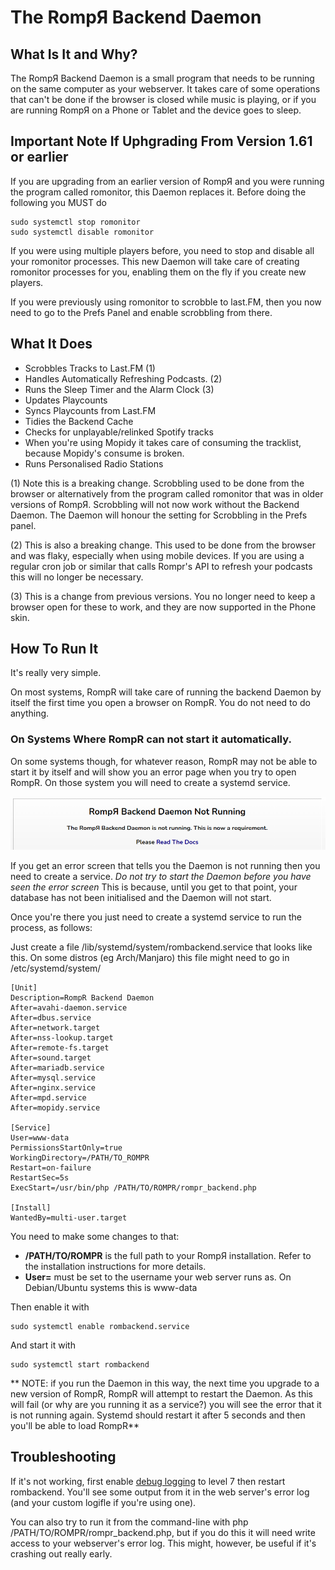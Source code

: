 # The RompЯ Backend Daemon

## What Is It and Why?

The RompЯ Backend Daemon is a small program that needs to be running on the same computer as your webserver. It takes care of some operations
that can't be done if the browser is closed while music is playing, or if you are running RompЯ on a Phone or Tablet and the device goes to sleep.

## Important Note If Uphgrading From Version 1.61 or earlier

If you are upgrading from an earlier version of RompЯ and you were running the program called romonitor, this Daemon replaces it.
Before doing the following you MUST do

	sudo systemctl stop romonitor
	sudo systemctl disable romonitor

If you were using multiple players before, you need to stop and disable all your romonitor processes. This new Daemon will
take care of creating romonitor processes for you, enabling them on the fly if you create new players.

If you were previously using romonitor to scrobble to last.FM, then you now need to go to the Prefs Panel and enable scrobbling from there.

## What It Does

* Scrobbles Tracks to Last.FM (1)
* Handles Automatically Refreshing Podcasts. (2)
* Runs the Sleep Timer and the Alarm Clock (3)
* Updates Playcounts
* Syncs Playcounts from Last.FM
* Tidies the Backend Cache
* Checks for unplayable/relinked Spotify tracks
* When you're using Mopidy it takes care of consuming the tracklist, because Mopidy's consume is broken.
* Runs Personalised Radio Stations

(1) Note this is a breaking change. Scrobbling used to be done from the browser or alternatively from the program
called romonitor that was in older versions of RompЯ. Scrobbling will not now work without the Backend Daemon.
The Daemon will honour the setting for Scrobbling in the Prefs panel.

(2) This is also a breaking change. This used to be done from the browser and was flaky, especially when using mobile devices.
If you are using a regular cron job or similar that calls Rompr's API to refresh your podcasts this will no longer be necessary.

(3) This is a change from previous versions. You no longer need to keep a browser open for these to work, and they
are now supported in the Phone skin.

## How To Run It

It's really very simple.

On most systems, RompR will take care of running the backend Daemon by itself the first time you open a browser on RompR. You do not need to do anything.

### On Systems Where RompR can not start it automatically.

On some systems though, for whatever reason, RompR may not be able to start it by itself and will show you an
error page when you try to open RompR. On those system you will need to create a systemd service.

![](images/nodaemon.png)

If you get an error screen that tells you the Daemon is not running then you need to create a service.
*Do not try to start the Daemon before you have seen the error screen*
This is because, until you get to that point, your database has not been initialised and the Daemon will not start.

Once you're there you just need to create a systemd service to run the process, as follows:

Just create a file /lib/systemd/system/rombackend.service that looks like this.
On some distros (eg Arch/Manjaro) this file might need to go in /etc/systemd/system/

    [Unit]
    Description=RompR Backend Daemon
    After=avahi-daemon.service
    After=dbus.service
    After=network.target
    After=nss-lookup.target
    After=remote-fs.target
    After=sound.target
    After=mariadb.service
    After=mysql.service
    After=nginx.service
    After=mpd.service
    After=mopidy.service

    [Service]
    User=www-data
    PermissionsStartOnly=true
    WorkingDirectory=/PATH/TO_ROMPR
    Restart=on-failure
    RestartSec=5s
    ExecStart=/usr/bin/php /PATH/TO/ROMPR/rompr_backend.php

    [Install]
    WantedBy=multi-user.target

You need to make some changes to that:

* **/PATH/TO/ROMPR** is the full path to your RompЯ installation. Refer to the installation instructions for more details.
* **User=** must be set to the username your web server runs as. On Debian/Ubuntu systems this is www-data

Then enable it with

    sudo systemctl enable rombackend.service

And start it with

    sudo systemctl start rombackend

** NOTE: if you run the Daemon in this way, the next time you upgrade to a new version of RompR, RompR will attempt to restart the Daemon.
As this will fail (or why are you running it as a service?) you will see the error that it is not running again.
Systemd should restart it after 5 seconds and then you'll be able to load RompR**

## Troubleshooting

If it's not working, first enable [debug logging](/RompR/Troubleshooting) to level 7 then restart rombackend.
You'll see some output from it in the web server's error log (and your custom logifle if you're using one).

You can also try to run it from the command-line with php /PATH/TO/ROMPR/rompr_backend.php, but if you do this it will need write access to your webserver's error log.
This might, however, be useful if it's crashing out really early.
